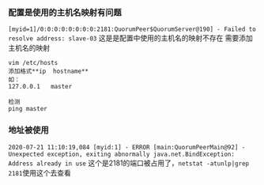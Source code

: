 ### 配置是使用的主机名映射有问题
`[myid=1]/0:0:0:0:0:0:0:0:2181:QuorumPeer$QuorumServer@190] - Failed to resolve address: slave-03`
这是是配置中使用的主机名的映射不存在
需要添加主机名的映射
```
vim /etc/hosts
添加格式**ip  hostname**
如：
127.0.0.1   master

检测
ping master
```



### 地址被使用
`2020-07-21 11:10:19,084 [myid:1] - ERROR [main:QuorumPeerMain@92] - Unexpected exception, exiting abnormally java.net.BindException: Address already in use`
这个是2181的端口被占用了，`netstat -atunlp|grep 2181`使用这个去查看

